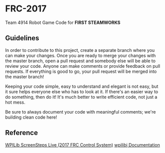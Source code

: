 # FRC-2017

Team 4914 Robot Game Code for **FIRST STEAMWORKS**

**Guidelines**
---------------
In order to contribute to this project, create a separate branch where you can make your changes.  Once you are ready to merge your changes with the master branch, open a pull request and somebody else will be able to review your code.  Anyone can make comments or provide feedback on pull requests. If everything is good to go, your pull request will be merged into the master branch!

Keeping your code simple, easy to understand and elegant is not easy, but it sure helps everyone else who has to look at it. If there's an easier way to do something, then do it!  It's much better to write efficient code, not just a hot mess.

Be sure to always document your code with meaningful comments; we're building clean code here!

**Reference**
---------------
[WPILib ScreenSteps Live (2017 FRC Control System)](http://wpilib.screenstepslive.com/s/4485)
[wpilibj Documentation](http://first.wpi.edu/FRC/roborio/release/docs/java/)
